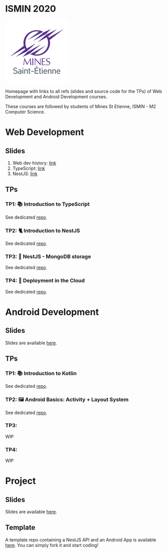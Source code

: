 # ISMIN 2020



![](./logo.png)

Homepage with links to all refs (slides and source code for the TPs) of Web Development and Android Development courses.

These courses are followed by students of Mines St Etienne, ISMIN - M2 Computer Science.      

# Web Development 

## Slides

 1. Web dev history: [link](https://docs.google.com/presentation/d/1G3NzexpajWE-8K_louukRLqgNoU7yIFUqiZ7g5rGV6A/edit?usp=sharing)
 2. TypeScript: [link](https://docs.google.com/presentation/d/18u-UrIIRkzURgRof3yRqo-v0uqOOY5ooE5bbkh7It6E/edit?usp=sharing)
 3. NestJS: [link](https://docs.google.com/presentation/d/16A2KWAtrzli1kY2_uALsbOGIJS8ZP-pPOhl_BZZ7Lag/edit?usp=sharing)


## TPs

### TP1: 📚 Introduction to TypeScript

See dedicated [repo](https://github.com/gaetanmaisse/ismin-web-2020-tp1).

### TP2: 🐈 Introduction to NestJS

See dedicated [repo](https://github.com/gaetanmaisse/ismin-web-2020-tp2).

### TP3: 🍃 NestJS - MongoDB storage

See dedicated [repo](https://github.com/gaetanmaisse/ismin-web-2020-tp3).

### TP4: 🚀 Deployment in the Cloud

See dedicated [repo](https://github.com/gaetanmaisse/ismin-web-2020-tp4).



# Android Development 

## Slides

Slides are available [here](https://docs.google.com/presentation/d/16A2KWAtrzli1kY2_uALsbOGIJS8ZP-pPOhl_BZZ7Lag/edit?usp=sharing).

## TPs


### TP1: 📚 Introduction to Kotlin

See dedicated [repo](https://github.com/gaetanmaisse/ismin-android-2020-tp1).

### TP2: 🖼 Android Basics: Activity + Layout System

See dedicated [repo](https://github.com/gaetanmaisse/ismin-android-2020-tp2).

### TP3: 

WIP

### TP4: 

WIP

# Project 

## Slides

Slides are available [here](https://docs.google.com/presentation/d/16A2KWAtrzli1kY2_uALsbOGIJS8ZP-pPOhl_BZZ7Lag/edit?usp=sharing).

## Template 

A template repo containing a NestJS API and an Android App is available [here](https://github.com/gaetanmaisse/ismin-2020-project). 
You can simply fork it and start coding!

